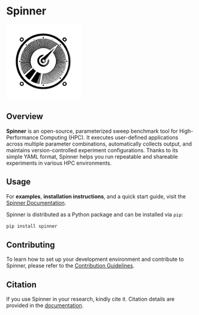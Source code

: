 # Spinner

<img src="spinner.png" alt="drawing" width="200"/>

## Overview

**Spinner** is an open-source, parameterized sweep benchmark tool for High-Performance Computing (HPC). It executes user-defined applications across multiple parameter combinations, automatically collects output, and maintains version-controlled experiment configurations. Thanks to its simple YAML format, Spinner helps you run repeatable and shareable experiments in various HPC environments.

## Usage

For **examples**, **installation instructions**, and a quick start guide, visit the [Spinner Documentation](https://lsc-unicamp.github.io/spinner/).

Spinner is distributed as a Python package and can be installed via `pip`:

```bash
pip install spinner
```

## Contributing

To learn how to set up your development environment and contribute to Spinner, please refer to the [Contribution Guidelines](docs/contribute.md).

## Citation

If you use Spinner in your research, kindly cite it. Citation details are provided in the [documentation](https://lsc-unicamp.github.io/spinner#citation).
